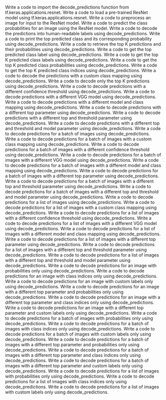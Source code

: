 Write a code to import the decode_predictions function from tf.keras.applications.resnet.
Write a code to load a pre-trained ResNet model using tf.keras.applications.resnet.
Write a code to preprocess an image for input to the ResNet model.
Write a code to predict the class probabilities for an image using the ResNet model.
Write a code to decode the predictions into human-readable labels using decode_predictions.
Write a code to print the top predicted class and its corresponding probability using decode_predictions.
Write a code to retrieve the top K predictions and their probabilities using decode_predictions.
Write a code to get the top predicted class label using decode_predictions.
Write a code to get the top K predicted class labels using decode_predictions.
Write a code to get the top K predicted class probabilities using decode_predictions.
Write a code to get the top K predicted class indices using decode_predictions.
Write a code to decode the predictions with a custom class mapping using decode_predictions.
Write a code to decode only the top K predictions using decode_predictions.
Write a code to decode predictions with a different confidence threshold using decode_predictions.
Write a code to decode predictions with a different VGG model using decode_predictions.
Write a code to decode predictions with a different model and class mapping using decode_predictions.
Write a code to decode predictions with a different top parameter using decode_predictions.
Write a code to decode predictions with a different top and threshold parameter using decode_predictions.
Write a code to decode predictions with a different top and threshold and model parameter using decode_predictions.
Write a code to decode predictions for a batch of images using decode_predictions.
Write a code to decode predictions for a batch of images with a custom class mapping using decode_predictions.
Write a code to decode predictions for a batch of images with a different confidence threshold using decode_predictions.
Write a code to decode predictions for a batch of images with a different VGG model using decode_predictions.
Write a code to decode predictions for a batch of images with a different model and class mapping using decode_predictions.
Write a code to decode predictions for a batch of images with a different top parameter using decode_predictions.
Write a code to decode predictions for a batch of images with a different top and threshold parameter using decode_predictions.
Write a code to decode predictions for a batch of images with a different top and threshold and model parameter using decode_predictions.
Write a code to decode predictions for a list of images using decode_predictions.
Write a code to decode predictions for a list of images with a custom class mapping using decode_predictions.
Write a code to decode predictions for a list of images with a different confidence threshold using decode_predictions.
Write a code to decode predictions for a list of images with a different VGG model using decode_predictions.
Write a code to decode predictions for a list of images with a different model and class mapping using decode_predictions.
Write a code to decode predictions for a list of images with a different top parameter using decode_predictions.
Write a code to decode predictions for a list of images with a different top and threshold parameter using decode_predictions.
Write a code to decode predictions for a list of images with a different top and threshold and model parameter using decode_predictions.
Write a code to decode predictions for an image with probabilities only using decode_predictions.
Write a code to decode predictions for an image with class indices only using decode_predictions.
Write a code to decode predictions for an image with custom labels only using decode_predictions.
Write a code to decode predictions for an image with a different top parameter and probabilities only using decode_predictions.
Write a code to decode predictions for an image with a different top parameter and class indices only using decode_predictions.
Write a code to decode predictions for an image with a different top parameter and custom labels only using decode_predictions.
Write a code to decode predictions for a batch of images with probabilities only using decode_predictions.
Write a code to decode predictions for a batch of images with class indices only using decode_predictions.
Write a code to decode predictions for a batch of images with custom labels only using decode_predictions.
Write a code to decode predictions for a batch of images with a different top parameter and probabilities only using decode_predictions.
Write a code to decode predictions for a batch of images with a different top parameter and class indices only using decode_predictions.
Write a code to decode predictions for a batch of images with a different top parameter and custom labels only using decode_predictions.
Write a code to decode predictions for a list of images with probabilities only using decode_predictions.
Write a code to decode predictions for a list of images with class indices only using decode_predictions.
Write a code to decode predictions for a list of images with custom labels only using decode_predictions.